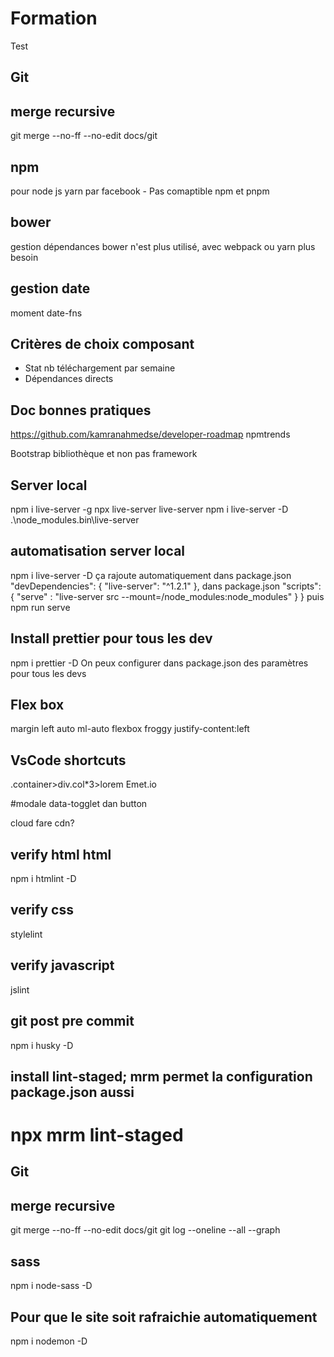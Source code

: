# Formation

Test

## Git

## merge recursive

git merge --no-ff --no-edit docs/git

## npm

pour node js
yarn par facebook - Pas comaptible npm et pnpm

## bower

gestion dépendances bower n'est plus utilisé, avec webpack ou yarn plus besoin

## gestion date

moment
date-fns

## Critères de choix composant

- Stat nb téléchargement par semaine
- Dépendances directs

## Doc bonnes pratiques

https://github.com/kamranahmedse/developer-roadmap
npmtrends

Bootstrap bibliothèque et non pas framework

## Server local

npm i live-server -g
npx live-server
live-server
npm i live-server -D
.\node_modules\.bin\live-server

## automatisation server local

npm i live-server -D
ça rajoute automatiquement dans package.json
"devDependencies": {
"live-server": "^1.2.1"
},
dans package.json
"scripts": {
"serve" : "live-server src --mount=/node_modules:node_modules"
}
}
puis npm run serve

## Install prettier pour tous les dev

npm i prettier -D
On peux configurer dans package.json des paramètres pour tous les devs

## Flex box

margin left auto ml-auto
flexbox froggy
justify-content:left

## VsCode shortcuts

.container>div.col\*3>lorem
Emet.io

#modale
data-togglet dan button

cloud fare cdn?

## verify html html

npm i htmlint -D

## verify css

stylelint

## verify javascript

jslint

## git post pre commit

npm i husky -D

## install lint-staged; mrm permet la configuration package.json aussi

# npx mrm lint-staged

## Git

## merge recursive

git merge --no-ff --no-edit docs/git
git log --oneline --all --graph

## sass

npm i node-sass -D

## Pour que le site soit rafraichie automatiquement

npm i nodemon -D
